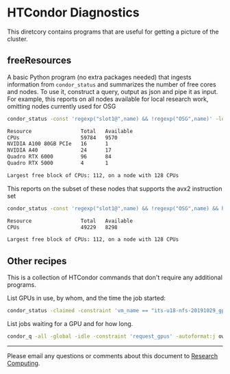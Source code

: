 # HTCondor Diagnostics

This diretcory contains programs that are useful for getting a picture of the cluster.


## freeResources

A basic Python program (no extra packages needed) that ingests information from `condor_status` and
summarizes the number of free cores and nodes.  To use it, construct a query, output as json and pipe it
as input.  For example, this reports on all nodes available for local research work, omitting nodes currently
used for OSG

```bash
condor_status -const 'regexp("slot1@",name) && !regexp("OSG",name)' -long -json | python3 freeResources.py

Resource                Total   Available
CPUs                    59784   9570
NVIDIA A100 80GB PCIe   16      1
NVIDIA A40              24      17
Quadro RTX 6000         96      84
Quadro RTX 5000         4       1

Largest free block of CPUs: 112, on a node with 128 CPUs
```

This reports on the subset of these nodes that supports the avx2 instruction set

```bash
condor_status -const 'regexp("slot1@",name) && !regexp("OSG",name) && has_avx2' -long -json | python3 freeResources.py

Resource                Total   Available
CPUs                    49229   8298

Largest free block of CPUs: 112, on a node with 128 CPUs
```


## Other recipes

This is a collection of HTCondor commands that don't require any additional programs.

List GPUs in use, by whom, and the time the job started:

```bash
condor_status -claimed -constraint 'vm_name == "its-u18-nfs-20191029_gpu"' -autoformat name RemoteOwner "formatTime(time() - TotalJobRunTime)"
```

List jobs waiting for a GPU and for how long.

```bash
condor_q -all -global -idle -constraint 'request_gpus' -autoformat:j owner "formatTime(EnteredCurrentStatus)" 2>/dev/null
```

---
Please email any questions or comments about this document to [Research Computing](mailto:researchcomputing@syr.edu).

